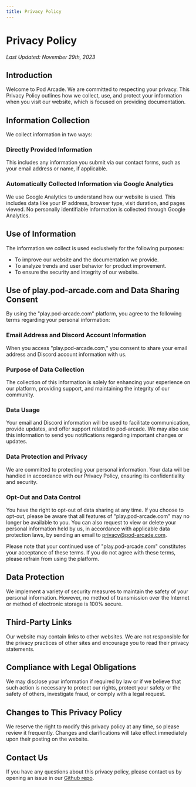 ```yaml
---
title: Privacy Policy
---
```


# Privacy Policy

_Last Updated: November 29th, 2023_

## Introduction

Welcome to Pod Arcade. We are committed to respecting your privacy. This Privacy Policy outlines how we collect, use, and protect your information when you visit our website, which is focused on providing documentation.

## Information Collection

We collect information in two ways:

### Directly Provided Information
This includes any information you submit via our contact forms, such as your email address or name, if applicable.

### Automatically Collected Information via Google Analytics
We use Google Analytics to understand how our website is used. This includes data like your IP address, browser type, visit duration, and pages viewed. No personally identifiable information is collected through Google Analytics.

## Use of Information

The information we collect is used exclusively for the following purposes:
- To improve our website and the documentation we provide.
- To analyze trends and user behavior for product improvement.
- To ensure the security and integrity of our website.

## Use of play.pod-arcade.com and Data Sharing Consent

By using the "play.pod-arcade.com" platform, you agree to the following terms regarding your personal information:

### Email Address and Discord Account Information
When you access "play.pod-arcade.com," you consent to share your email address and Discord account information with us.
### Purpose of Data Collection
The collection of this information is solely for enhancing your experience on our platform, providing support, and maintaining the integrity of our community.
### Data Usage
Your email and Discord information will be used to facilitate communication, provide updates, and offer support related to pod-arcade. We may also use this information to send you notifications regarding important changes or updates.
### Data Protection and Privacy
We are committed to protecting your personal information. Your data will be handled in accordance with our Privacy Policy, ensuring its confidentiality and security.
### Opt-Out and Data Control
You have the right to opt-out of data sharing at any time. If you choose to opt-out, please be aware that all features of "play.pod-arcade.com" may no longer be available to you. You can also request to view or delete your personal information held by us, in accordance with applicable data protection laws, by sending an email to [privacy@pod-arcade.com](mailto:privacy@pod-arcade.com).

Please note that your continued use of "play.pod-arcade.com" constitutes your acceptance of these terms. If you do not agree with these terms, please refrain from using the platform.

## Data Protection

We implement a variety of security measures to maintain the safety of your personal information. However, no method of transmission over the Internet or method of electronic storage is 100% secure.

## Third-Party Links

Our website may contain links to other websites. We are not responsible for the privacy practices of other sites and encourage you to read their privacy statements.

## Compliance with Legal Obligations

We may disclose your information if required by law or if we believe that such action is necessary to protect our rights, protect your safety or the safety of others, investigate fraud, or comply with a legal request.

## Changes to This Privacy Policy

We reserve the right to modify this privacy policy at any time, so please review it frequently. Changes and clarifications will take effect immediately upon their posting on the website.

## Contact Us

If you have any questions about this privacy policy, please contact us by opening an issue in our [Github repo](https://github.com/pod-arcade/pod-arcade).